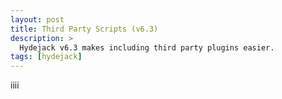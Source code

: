 ```yaml
---
layout: post
title: Third Party Scripts (v6.3)
description: >
  Hydejack v6.3 makes including third party plugins easier.
tags: [hydejack]
---
```

iiii
